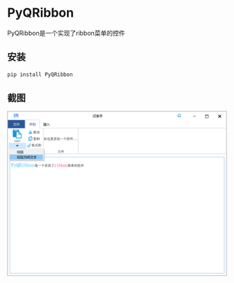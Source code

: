 # PyQRibbon

PyQRibbon是一个实现了ribbon菜单的控件

## 安装

```bash
pip install PyQRibbon
```

## 截图

![screen](https://raw.githubusercontent.com/luolingchun/PyQRibbon/master/screen/1.png)